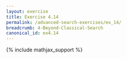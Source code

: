 ```yaml
---
layout: exercise
title: Exercise 4.14
permalink: /advanced-search-exercises/ex_14/
breadcrumb: 4-Beyond-Classical-Search
canonical_id: ex4.14
---
```


{% include mathjax_support %}
